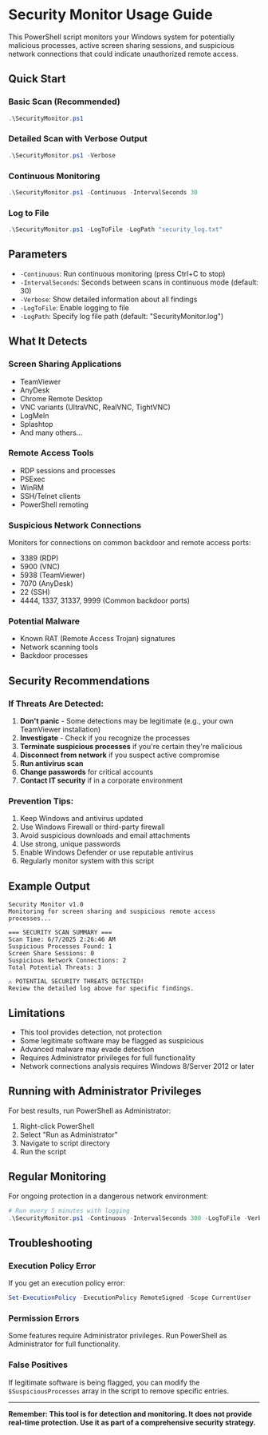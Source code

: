 # Security Monitor Usage Guide

This PowerShell script monitors your Windows system for potentially malicious processes, active screen sharing sessions, and suspicious network connections that could indicate unauthorized remote access.

## Quick Start

### Basic Scan (Recommended)
```powershell
.\SecurityMonitor.ps1
```

### Detailed Scan with Verbose Output
```powershell
.\SecurityMonitor.ps1 -Verbose
```

### Continuous Monitoring
```powershell
.\SecurityMonitor.ps1 -Continuous -IntervalSeconds 30
```

### Log to File
```powershell
.\SecurityMonitor.ps1 -LogToFile -LogPath "security_log.txt"
```

## Parameters

- `-Continuous`: Run continuous monitoring (press Ctrl+C to stop)
- `-IntervalSeconds`: Seconds between scans in continuous mode (default: 30)
- `-Verbose`: Show detailed information about all findings
- `-LogToFile`: Enable logging to file
- `-LogPath`: Specify log file path (default: "SecurityMonitor.log")

## What It Detects

### Screen Sharing Applications
- TeamViewer
- AnyDesk
- Chrome Remote Desktop
- VNC variants (UltraVNC, RealVNC, TightVNC)
- LogMeIn
- Splashtop
- And many others...

### Remote Access Tools
- RDP sessions and processes
- PSExec
- WinRM
- SSH/Telnet clients
- PowerShell remoting

### Suspicious Network Connections
Monitors for connections on common backdoor and remote access ports:
- 3389 (RDP)
- 5900 (VNC)
- 5938 (TeamViewer)
- 7070 (AnyDesk)
- 22 (SSH)
- 4444, 1337, 31337, 9999 (Common backdoor ports)

### Potential Malware
- Known RAT (Remote Access Trojan) signatures
- Network scanning tools
- Backdoor processes

## Security Recommendations

### If Threats Are Detected:
1. **Don't panic** - Some detections may be legitimate (e.g., your own TeamViewer installation)
2. **Investigate** - Check if you recognize the processes
3. **Terminate suspicious processes** if you're certain they're malicious
4. **Disconnect from network** if you suspect active compromise
5. **Run antivirus scan**
6. **Change passwords** for critical accounts
7. **Contact IT security** if in a corporate environment

### Prevention Tips:
1. Keep Windows and antivirus updated
2. Use Windows Firewall or third-party firewall
3. Avoid suspicious downloads and email attachments
4. Use strong, unique passwords
5. Enable Windows Defender or use reputable antivirus
6. Regularly monitor system with this script

## Example Output

```
Security Monitor v1.0
Monitoring for screen sharing and suspicious remote access processes...

=== SECURITY SCAN SUMMARY ===
Scan Time: 6/7/2025 2:26:46 AM
Suspicious Processes Found: 1
Screen Share Sessions: 0
Suspicious Network Connections: 2
Total Potential Threats: 3

⚠ POTENTIAL SECURITY THREATS DETECTED!
Review the detailed log above for specific findings.
```

## Limitations

- This tool provides detection, not protection
- Some legitimate software may be flagged as suspicious
- Advanced malware may evade detection
- Requires Administrator privileges for full functionality
- Network connections analysis requires Windows 8/Server 2012 or later

## Running with Administrator Privileges

For best results, run PowerShell as Administrator:
1. Right-click PowerShell
2. Select "Run as Administrator"
3. Navigate to script directory
4. Run the script

## Regular Monitoring

For ongoing protection in a dangerous network environment:

```powershell
# Run every 5 minutes with logging
.\SecurityMonitor.ps1 -Continuous -IntervalSeconds 300 -LogToFile -Verbose
```

## Troubleshooting

### Execution Policy Error
If you get an execution policy error:
```powershell
Set-ExecutionPolicy -ExecutionPolicy RemoteSigned -Scope CurrentUser
```

### Permission Errors
Some features require Administrator privileges. Run PowerShell as Administrator for full functionality.

### False Positives
If legitimate software is being flagged, you can modify the `$SuspiciousProcesses` array in the script to remove specific entries.

---

**Remember: This tool is for detection and monitoring. It does not provide real-time protection. Use it as part of a comprehensive security strategy.**

